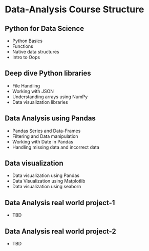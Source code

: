 # Data-Analysis Course Structure

## Python for Data Science
   - Python Basics
   - Functions
   - Native data structures
   - Intro to Oops    

## Deep dive Python libraries
   - File Handling
   - Working with JSON
   - Understanding arrays using NumPy
   - Data visualization libraries

## Data Analysis using Pandas
   - Pandas Series and Data-Frames
   - Filtering and Data manipulation
   - Working with Date in Pandas
   - Handling missing data and incorrect data

## Data visualization
   - Data visualization using Pandas
   - Data Visualization using Matplotlib
   - Data visualization using seaborn    

## Data Analysis real world project-1
   - TBD

## Data Analysis real world project-2
   - TBD
